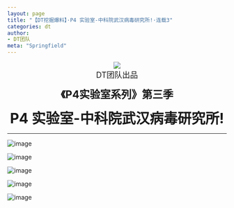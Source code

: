 ```yaml
---
layout: page
title: "【DT挖掘爆料】·P4 实验室-中科院武汉病毒研究所!·连载3"
categories: dt
author:
- DT团队
meta: "Springfield"
---
```


<center>
    <img src="../../../../image/dt/logo.png"/>
</center>

<center>
    <font size=4>
        DT团队出品
    </font>
</center>
    
**<center><font size=5>《P4实验室系列》第三季</font></center>**
    
**<center><font size=6>P4 实验室-中科院武汉病毒研究所!</font></center>**

<hr>

![image](../../../../image/dt/2020_09_20_dt_news1_CCP_P4_Lab_S1_2_3_1.jpg)

![image](../../../../image/dt/2020_09_20_dt_news1_CCP_P4_Lab_S1_2_3_2.jpg)

![image](../../../../image/dt/2020_09_20_dt_news1_CCP_P4_Lab_S1_2_3_3.jpg)

![image](../../../../image/dt/2020_09_20_dt_news1_CCP_P4_Lab_S1_2_3_4.jpg)

![image](../../../../image/dt/2020_09_20_dt_news1_CCP_P4_Lab_S1_2_3_5.jpg)
